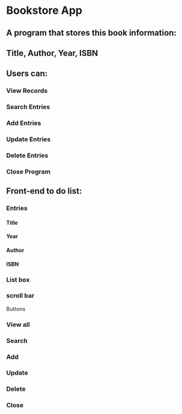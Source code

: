 # Bookstore App
## A program that stores this book information:
## Title, Author, Year, ISBN

## Users can:
### View Records
### Search Entries
### Add Entries
### Update Entries
### Delete Entries
### Close Program

## Front-end to do list:
### Entries
#### Title
#### Year
#### Author
#### ISBN
### List box
### scroll bar
Buttons
### View all
### Search
### Add
### Update
### Delete
### Close